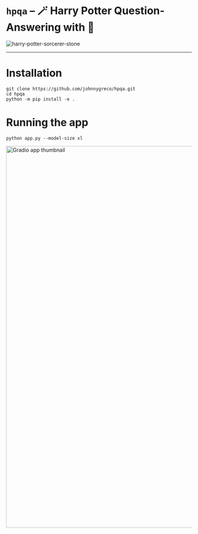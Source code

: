 # `hpqa` – 🪄 Harry Potter Question-Answering with 🍮

![harry-potter-sorcerer-stone](https://user-images.githubusercontent.com/10998105/217035363-3d079a9e-3333-4e5d-a2a6-98972060c071.gif)

---

# Installation
```shell
git clone https://github.com/johnnygreco/hpqa.git
cd hpqa
python -m pip install -e .
```

# Running the app
```shell
python app.py --model-size xl
```

<img width="1035" alt="Gradio app thumbnail" src="https://user-images.githubusercontent.com/10998105/217072482-34d0d3d7-82c0-4f56-a1fe-aed8daa959b6.png">
